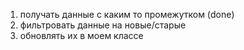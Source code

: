 1. получать данные с каким то промежутком (done)
2. фильтровать данные на новые/старые
3. обновлять их в моем классе
